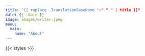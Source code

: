 ```yaml
---
title: "{{ replace .TranslationBaseName "-" " " | title }}"
date: {{ .Date }}
image: images/writer.jpeg
menu:
  main:
    name: "About"
---
```

{{< styles >}}
